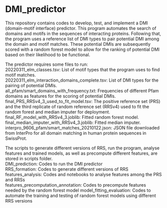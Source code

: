 # DMI_predictor
This repository contains codes to develop, test, and implement a DMI (domain-motif interface) predictor. This program automates the search of domains and motifs in the sequences of interacting proteins. Following that, the program uses a reference list of DMI types to pair potential DMI among the domain and motif matches. These potential DMIs are subsequently scored with a random forest model to allow for the ranking of potential DMI based on their likelihood to be functional.

The predictor requires some files to run:\
20220311_elm_classes.tsv: List of motif types that the program uses to find motif matches.\
20220311_elm_interaction_domains_complete.tsv: List of DMI types for the pairing of potential DMIs.\
all_pfam/smart_domains_with_frequency.txt: Frequencies of different Pfam domains as features for the scoring of potential DMIs.\
final_PRS_RRSv4_3_used_to_fit_model.tsv: The positive reference set (PRS) and the third replicate of random reference set (RRSv4) used to fit the random forest and median imputer for deployment.\
final_RF_model_with_RRSv4_3.joblib: Fitted random forest model.\
final_median_imputer_with_RRSv4_3.joblib: Fitted median imputer.\
interpro_9606_pfam/smart_matches_20210122.json: JSON file downloaded from InterPro for all domain matching in human protein sequences in SwissProt.

The scripts to generate different versions of RRS, run the program, analyse features and trained models, as well as precompute different features, are stored in scripts folder.\
DMI_prediction: Codes to run the DMI predictor\
RRS_formation: Codes to generate different versions of RRS\
features_analysis: Codes and notebooks to analyse features among the PRS and RRSs\
features_precomputation_annotation: Codes to precompute features needed by the random forest model
model_fitting_evaluation: Codes to automate the training and testing of random forest models using different RRS versions